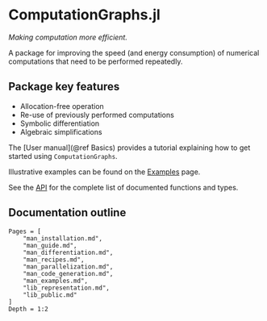 # ComputationGraphs.jl

*Making computation more efficient.*

A package for improving the speed (and energy consumption) of numerical computations
that need to be performed repeatedly.

## Package key features

+ Allocation-free operation
+ Re-use of previously performed computations
+ Symbolic differentiation
+ Algebraic simplifications

The [User manual](@ref Basics) provides a tutorial explaining how to get started using `ComputationGraphs`.

Illustrative examples can be found on the [Examples](@ref) page.

See the [API](@ref) for the complete list of documented functions and types.

## Documentation outline

```@contents
Pages = [
    "man_installation.md",
    "man_guide.md",
    "man_differentiation.md",
    "man_recipes.md",
    "man_parallelization.md",
    "man_code_generation.md",
    "man_examples.md",
    "lib_representation.md",
    "lib_public.md"
]
Depth = 1:2
```
